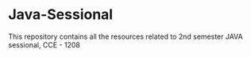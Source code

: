 # Java-Sessional
This repository contains all the resources related to 2nd semester JAVA sessional, CCE - 1208
